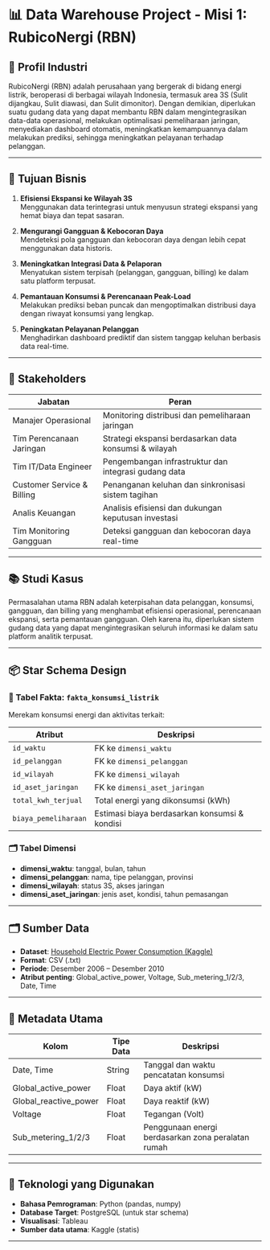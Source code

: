 # 📊 Data Warehouse Project - Misi 1: RubicoNergi (RBN)

## 📁 Profil Industri

RubicoNergi (RBN) adalah perusahaan yang bergerak di bidang energi listrik, beroperasi di berbagai wilayah Indonesia, termasuk area 3S (Sulit dijangkau, Sulit diawasi, dan Sulit dimonitor). Dengan demikian, diperlukan suatu gudang data yang dapat membantu RBN dalam mengintegrasikan data-data operasional, melakukan optimalisasi pemeliharaan jaringan, menyediakan dashboard otomatis, meningkatkan kemampuannya dalam melakukan prediksi, sehingga meningkatkan pelayanan terhadap pelanggan.

---

## 🎯 Tujuan Bisnis

1. **Efisiensi Ekspansi ke Wilayah 3S**  
   Menggunakan data terintegrasi untuk menyusun strategi ekspansi yang hemat biaya dan tepat sasaran.

2. **Mengurangi Gangguan & Kebocoran Daya**  
   Mendeteksi pola gangguan dan kebocoran daya dengan lebih cepat menggunakan data historis.

3. **Meningkatkan Integrasi Data & Pelaporan**  
   Menyatukan sistem terpisah (pelanggan, gangguan, billing) ke dalam satu platform terpusat.

4. **Pemantauan Konsumsi & Perencanaan Peak-Load**  
   Melakukan prediksi beban puncak dan mengoptimalkan distribusi daya dengan riwayat konsumsi yang lengkap.

5. **Peningkatan Pelayanan Pelanggan**  
   Menghadirkan dashboard prediktif dan sistem tanggap keluhan berbasis data real-time.

---

## 👥 Stakeholders

| Jabatan                    | Peran                                                  |
|---------------------------|---------------------------------------------------------|
| Manajer Operasional       | Monitoring distribusi dan pemeliharaan jaringan         |
| Tim Perencanaan Jaringan  | Strategi ekspansi berdasarkan data konsumsi & wilayah   |
| Tim IT/Data Engineer      | Pengembangan infrastruktur dan integrasi gudang data    |
| Customer Service & Billing| Penanganan keluhan dan sinkronisasi sistem tagihan      |
| Analis Keuangan           | Analisis efisiensi dan dukungan keputusan investasi     |
| Tim Monitoring Gangguan   | Deteksi gangguan dan kebocoran daya real-time           |

---

## 📚 Studi Kasus

Permasalahan utama RBN adalah keterpisahan data pelanggan, konsumsi, gangguan, dan billing yang menghambat efisiensi operasional, perencanaan ekspansi, serta pemantauan gangguan. Oleh karena itu, diperlukan sistem gudang data yang dapat mengintegrasikan seluruh informasi ke dalam satu platform analitik terpusat.

---

## 📦 Star Schema Design

### 🧱 Tabel Fakta: `fakta_konsumsi_listrik`
Merekam konsumsi energi dan aktivitas terkait:

| Atribut               | Deskripsi                                    |
|-----------------------|----------------------------------------------|
| `id_waktu`            | FK ke `dimensi_waktu`                        |
| `id_pelanggan`        | FK ke `dimensi_pelanggan`                    |
| `id_wilayah`          | FK ke `dimensi_wilayah`                      |
| `id_aset_jaringan`    | FK ke `dimensi_aset_jaringan`                |
| `total_kwh_terjual`   | Total energi yang dikonsumsi (kWh)           |
| `biaya_pemeliharaan`  | Estimasi biaya berdasarkan konsumsi & kondisi|

### 🗂️ Tabel Dimensi

- **dimensi_waktu**: tanggal, bulan, tahun
- **dimensi_pelanggan**: nama, tipe pelanggan, provinsi
- **dimensi_wilayah**: status 3S, akses jaringan
- **dimensi_aset_jaringan**: jenis aset, kondisi, tahun pemasangan

---

## 🗂️ Sumber Data

- **Dataset**: [Household Electric Power Consumption (Kaggle)](https://www.kaggle.com/datasets/uciml/electric-power-consumption-data-set)
- **Format**: CSV (.txt)
- **Periode**: Desember 2006 – Desember 2010
- **Atribut penting**: Global_active_power, Voltage, Sub_metering_1/2/3, Date, Time

---

## 🧪 Metadata Utama

| Kolom                 | Tipe Data | Deskripsi                                          |
|-----------------------|-----------|----------------------------------------------------|
| Date, Time            | String    | Tanggal dan waktu pencatatan konsumsi              |
| Global_active_power   | Float     | Daya aktif (kW)                                    |
| Global_reactive_power | Float     | Daya reaktif (kW)                                  |
| Voltage               | Float     | Tegangan (Volt)                                    |
| Sub_metering_1/2/3    | Float     | Penggunaan energi berdasarkan zona peralatan rumah|

---

## 🔧 Teknologi yang Digunakan

- **Bahasa Pemrograman**: Python (pandas, numpy)
- **Database Target**: PostgreSQL (untuk star schema)
- **Visualisasi**: Tableau
- **Sumber data utama**: Kaggle (statis)

---
